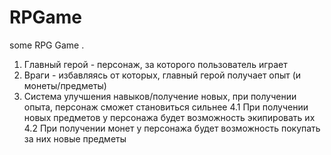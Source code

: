 # RPGame
some RPG Game
.
1. Главный герой - персонаж, за которого пользователь играет
2. Враги - избавляясь от которых, главный герой получает опыт (и монеты/предметы)
3. Система улучшения навыков/получение новых, при получении опыта, персонаж сможет становиться сильнее
4.1
  При получении новых предметов у персонажа будет возможность экипировать их
4.2
  При получении монет у персонажа будет возможность покупать за них новые предметы
